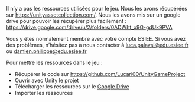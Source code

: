 Il n’y a pas les ressources utilisées pour le jeu. 
Nous les avons récupérées sur https://unityassetcollection.com/. 
Nous les avons mis sur un google drive pour pouvoir les récupérer plus facilement : https://drive.google.com/drive/u/2/folders/0ADWht_x9G-gdUk9PVA

Vous y êtes normalement membre avec votre compte ESIEE. Si vous avez des problèmes, n’hésitez pas à nous contacter à 
[luca.palaysi@edu.esiee.fr](mailto:luca.palaysi@edu.esiee.fr) ou [damien.philippe@edu.esiee.fr](mailto:damien.philippe@edu.esiee.fr)

Pour mettre les ressources dans le jeu : 

- Récupérer le code sur https://github.com/Lucari00/UnityGameProject
- Ouvrir avec Unity le projet
- Télécharger les ressources sur le [Google Drive](https://drive.google.com/drive/u/2/folders/0ADWht_x9G-gdUk9PVA)
- Importer les ressources

